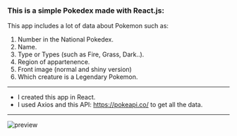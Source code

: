 ### This is a simple Pokedex made with React.js:
This app includes a lot of data about Pokemon such as:
1. Number in the National Pokedex.
2. Name.
3. Type or Types (such as Fire, Grass, Dark..).
4. Region of appartenence.
5. Front image (normal and shiny version)
6. Which creature is a Legendary Pokemon.

***

* I created this app in React.
* I used Axios and this API: https://pokeapi.co/ to get all the data.

***

![preview](https://user-images.githubusercontent.com/116798172/232806511-e9db2341-cc2c-4861-a5c6-bb9978caa3ca.png)
